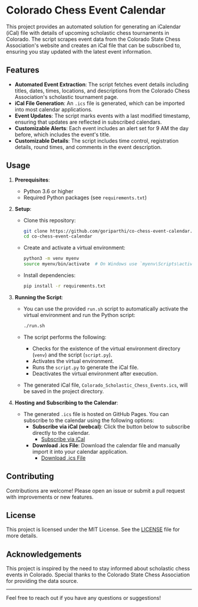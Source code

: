 # Colorado Chess Event Calendar

This project provides an automated solution for generating an iCalendar (iCal) file with details of upcoming scholastic chess tournaments in Colorado. The script scrapes event data from the Colorado State Chess Association's website and creates an iCal file that can be subscribed to, ensuring you stay updated with the latest event information.

## Features

- **Automated Event Extraction**: The script fetches event details including titles, dates, times, locations, and descriptions from the Colorado Chess Association's scholastic tournament page.
- **iCal File Generation**: An `.ics` file is generated, which can be imported into most calendar applications.
- **Event Updates**: The script marks events with a last modified timestamp, ensuring that updates are reflected in subscribed calendars.
- **Customizable Alerts**: Each event includes an alert set for 9 AM the day before, which includes the event's title.
- **Customizable Details**: The script includes time control, registration details, round times, and comments in the event description.

## Usage

1. **Prerequisites**:
   - Python 3.6 or higher
   - Required Python packages (see `requirements.txt`)

2. **Setup**:
   - Clone this repository:
     ```bash
     git clone https://github.com/goriparthi/co-chess-event-calendar.git
     cd co-chess-event-calendar
     ```

   - Create and activate a virtual environment:
     ```bash
     python3 -m venv myenv
     source myenv/bin/activate  # On Windows use `myenv\Scripts\activate`
     ```

   - Install dependencies:
     ```bash
     pip install -r requirements.txt
     ```

3. **Running the Script**:
   - You can use the provided `run.sh` script to automatically activate the virtual environment and run the Python script:
     ```bash
     ./run.sh
     ```

   - The script performs the following:
     - Checks for the existence of the virtual environment directory (`venv`) and the script (`script.py`).
     - Activates the virtual environment.
     - Runs the `script.py` to generate the iCal file.
     - Deactivates the virtual environment after execution.

   - The generated iCal file, `Colorado_Scholastic_Chess_Events.ics`, will be saved in the project directory.

4. **Hosting and Subscribing to the Calendar**:
   - The generated `.ics` file is hosted on GitHub Pages. You can subscribe to the calendar using the following options:
     - **Subscribe via iCal (webcal)**: Click the button below to subscribe directly to the calendar.
       - [Subscribe via iCal](webcal://goriparthi.github.io/co-chess-event-calendar/Colorado_Scholastic_Chess_Events.ics)
     - **Download .ics File**: Download the calendar file and manually import it into your calendar application.
       - [Download .ics File](https://goriparthi.github.io/co-chess-event-calendar/Colorado_Scholastic_Chess_Events.ics)

## Contributing

Contributions are welcome! Please open an issue or submit a pull request with improvements or new features.

## License

This project is licensed under the MIT License. See the [LICENSE](LICENSE) file for more details.

## Acknowledgements

This project is inspired by the need to stay informed about scholastic chess events in Colorado. Special thanks to the Colorado State Chess Association for providing the data source.

---

Feel free to reach out if you have any questions or suggestions!
